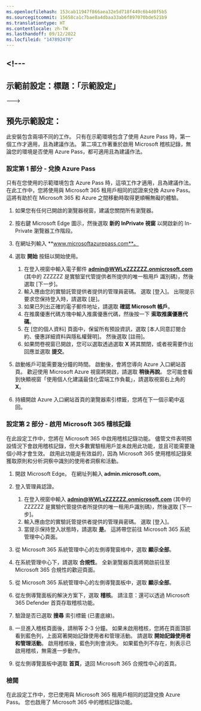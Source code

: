 ```yaml
---
ms.openlocfilehash: 153cab11947f866aea32e5d718f449c6b4d0f5b5
ms.sourcegitcommit: 15658ca1c7bae8a4dbaa33ab6f897070bde521b9
ms.translationtype: HT
ms.contentlocale: zh-TW
ms.lasthandoff: 09/12/2022
ms.locfileid: "147892470"
---
```

<a name="---"></a><!---
---
示範前設定：標題：「示範設定」
---
--->

## <a name="pre-demo-setup"></a>預先示範設定：

此安裝包含兩項不同的工作。  只有在示範環境包含了使用 Azure Pass 時，第一個工作才適用，且為建議作法。 第二項工作著重於啟用 Microsoft 稽核記錄，無論您的環境是否使用 Azure Pass，都可適用且為建議作法。

### <a name="setup-part-1---redeem-azure-pass"></a>設定第 1 部分 - 兌換 Azure Pass

只有在您使用的示範環境包含 Azure Pass 時，這項工作才適用，且為建議作法。 在此工作中，您將使用與 Microsoft 365 租用戶相同的認證來兌換 Azure Pass。  這將有助於在 Microsoft 365 和 Azure 之間移動時取得更順暢無礙的體驗。

1. 如果您有任何已開啟的瀏覽器視窗，建議您關閉所有瀏覽器。

1. 按右鍵 Microsoft Edge 圖示，然後選取 **新的 InPrivate 視窗** 以開啟新的 In-Private 瀏覽器工作階段。

1. 在網址列輸入 **www.microsoftazurepass.com**。  

1. 選取 **開始** 按鈕以開始使用。

    1. 在登入視窗中輸入電子郵件 **admin@WWLxZZZZZZ.onmicrosoft.com** (其中的 ZZZZZZ 是實驗室代管提供者所提供的唯一租用戶 識別碼)，然後選取 [下一步]。
    1. 輸入應由您的實驗託管提供者提供的管理員密碼。 選取 [登入]。  出現提示要求您保持登入時，請選取 [是]。
    1. 如果已列出正確的電子郵件地址，請選取 **確認 Microsoft 帳戶**。
    1. 在推廣優惠代碼方塊中輸入推廣優惠代碼，然後按一下 **索取推廣優惠代碼**。  
    1. 在 [您的個人資料] 頁面中，保留所有預設資訊，選取 [本人同意訂閱合約、優惠詳細資料與隱私權聲明]。 然後選取 [註冊]。
    1. 如果問卷視窗已開啟，您可以選取透過選取 **X** 將其關閉，或者視需要作出回應並選取 **提交**。

1. 啟動帳戶可能需要幾分鐘的時間。  啟動後，會將您導向 Azure 入口網站首頁。 歡迎使用 Microsoft Azure 視窗將開啟，請選取 **稍後再說**。 您可能會看到快顯視窗「使用個人化建議最佳化雲端工作負載」，請選取視窗右上角的 **X**。

1. 持續開啟 Azure 入口網站首頁的瀏覽器索引標籤，您將在下一個示範中返回。

### <a name="setup-part-2---enable-microsoft-365-audit-log"></a>設定第 2 部分 - 啟用 Microsoft 365 稽核記錄

在此設定工作中，您將在 Microsoft 365 中啟用稽核記錄功能。  儘管文件表明預設情況下會啟用稽核記錄，但大多數實驗租用戶並未啟用此功能，並且可能需要幾個小時才會生效。  啟用此功能是有效益的，因為 Microsoft 365 使用稽核記錄來獲取原則和分析洞察中識別的使用者洞察和活動。

1. 開啟 Microsoft Edge。 在網址列輸入 **admin.microsoft.com**。

1. 登入管理員認證。
    1. 在登入視窗中輸入 **admin@WWLxZZZZZZ.onmicrosoft.com** (其中的 ZZZZZZ 是實驗代管提供者所提供的唯一租用戶識別碼)，然後選取 [下一步]。
    1. 輸入應由您的實驗託管提供者提供的管理員密碼。 選取 [登入]。
    1. 當提示保持登入狀態時，請選取 **是**。 這將帶您前往 Microsoft 365 系統管理中心頁面。

1. 從 Microsoft 365 系統管理中心的左側導覽窗格中，選取 **顯示全部**。

1. 在系統管理中心下，請選取 **合規性**。  全新瀏覽器頁面將開啟前往至 Microsoft 365 合規性的歡迎頁面。  

1. 從 Microsoft 365 系統管理中心的左側導覽面板中，選取 **顯示全部**。

1. 從左側導覽面板的解決方案下，選取 **稽核**。  請注意：還可以透過 Microsoft 365 Defender 首頁存取稽核功能。

1. 驗證是否已選取 **搜尋** 索引標籤 (已畫底線)。

1. 一旦進入稽核頁面後，請稍等 2-3 分鐘。  如果未啟用稽核，您將在頁面頂部看到藍色列，上面寫著開始記錄使用者和管理活動。  請選取 **開始記錄使用者和管理活動**。  啟用稽核後，藍色列則會消失。  如果藍色列不存在，則表示已啟用稽核，無需進一步動作。

1. 從左側導覽面板中選取 **首頁**，退回 Microsoft 365 合規性中心的首頁。

### <a name="review"></a>檢閱

在此設定工作中，您已使用與 Microsoft 365 租用戶相同的認證兌換 Azure Pass。  您也啟用了 Microsoft 365 中的稽核記錄功能。
